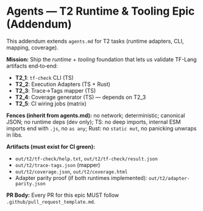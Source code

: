 # Agents — T2 Runtime & Tooling Epic (Addendum)

This addendum extends `agents.md` for T2 tasks (runtime adapters, CLI, mapping, coverage).

**Mission:** Ship the *runtime + tooling* foundation that lets us validate TF-Lang artifacts end‑to‑end:
- **T2_1**: `tf-check` CLI (TS)
- **T2_2**: Execution Adapters (TS + Rust)
- **T2_3**: Trace→Tags mapper (TS)
- **T2_4**: Coverage generator (TS) — depends on T2_3
- **T2_5**: CI wiring jobs (matrix)

**Fences (inherit from agents.md):** no network; deterministic; canonical JSON; no runtime deps (dev only); TS: no deep imports, internal ESM imports end with `.js`, no `as any`; Rust: no `static mut`, no panicking unwraps in libs.

**Artifacts (must exist for CI green):**
- `out/t2/tf-check/help.txt`, `out/t2/tf-check/result.json`
- `out/t2/trace-tags.json` (mapper)
- `out/t2/coverage.json`, `out/t2/coverage.html`
- Adapter parity proof (if both runtimes implemented): `out/t2/adapter-parity.json`

**PR Body:** Every PR for this epic MUST follow `.github/pull_request_template.md`.
